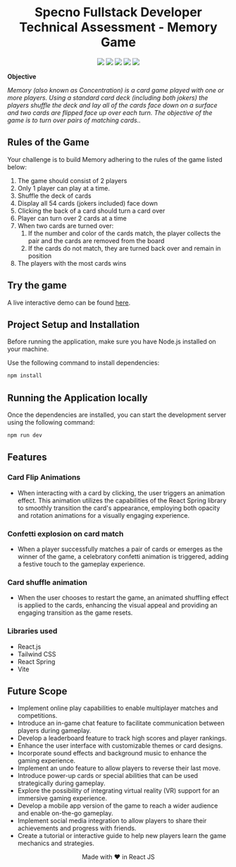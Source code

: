 <h1 align="center">Specno Fullstack Developer Technical Assessment - Memory Game </h1>

<div align="center" >
  <img src="https://img.shields.io/badge/made%20by-Zongo%20Maqutu-blue?style=for-the-badge&labelColor=20232a" />
  <img src="https://img.shields.io/badge/Javascript-20232a?style=for-the-badge&logo=javascript&labelColor=2e2f38" />
  <img src="https://img.shields.io/badge/Tailwind CSS-20232a?style=for-the-badge&logo=tailwindcss&labelColor=162e16" />
  <img src="https://img.shields.io/badge/React JS-20232a?style=for-the-badge&logo=react&labelColor=2e2f38" />
  <img src="https://img.shields.io/badge/Vite-20232a?style=for-the-badge&logo=vite&labelColor=2e2f38" />
</div>

**Objective**

_Memory (also known as Concentration) is a card game played with one or more players. Using a standard card deck (including both jokers) the players shuffle the deck and lay all of the cards face down on a surface and two cards are flipped face up over each turn. The objective of the game is to turn over pairs of matching cards.._

## Rules of the Game

Your challenge is to build Memory adhering to the rules of the game listed below:

1. The game should consist of 2 players
2. Only 1 player can play at a time.
3. Shuffle the deck of cards
4. Display all 54 cards (jokers included) face down
5. Clicking the back of a card should turn a card over
6. Player can turn over 2 cards at a time
7. When two cards are turned over:
    1. If the number and color of the cards match, the player collects the pair and the cards are removed from the board
    2. If the cards do not match, they are turned back over and remain in position
8. The players with the most cards wins

## Try the game

A live interactive demo can be found [here](https://zmaqutu.github.io/specno-memory-game).

## Project Setup and Installation

Before running the application, make sure you have Node.js installed on your machine.

Use the following command to install dependencies:

```bash
npm install
```

## Running the Application locally

Once the dependencies are installed, you can start the development server using the following command:

```bash
npm run dev
```

## Features

### Card Flip Animations

-   When interacting with a card by clicking, the user triggers an animation effect. This animation utilizes the capabilities of the React Spring library to smoothly transition the card's appearance, employing both opacity and rotation animations for a visually engaging experience.

### Confetti explosion on card match

-   When a player successfully matches a pair of cards or emerges as the winner of the game, a celebratory confetti animation is triggered, adding a festive touch to the gameplay experience.

### Card shuffle animation

-   When the user chooses to restart the game, an animated shuffling effect is applied to the cards, enhancing the visual appeal and providing an engaging transition as the game resets.

### Libraries used

-   React.js
-   Tailwind CSS
-   React Spring
-   Vite

## Future Scope

-   Implement online play capabilities to enable multiplayer matches and competitions.
-   Introduce an in-game chat feature to facilitate communication between players during gameplay.
-   Develop a leaderboard feature to track high scores and player rankings.
-   Enhance the user interface with customizable themes or card designs.
-   Incorporate sound effects and background music to enhance the gaming experience.
-   Implement an undo feature to allow players to reverse their last move.
-   Introduce power-up cards or special abilities that can be used strategically during gameplay.
-   Explore the possibility of integrating virtual reality (VR) support for an immersive gaming experience.
-   Develop a mobile app version of the game to reach a wider audience and enable on-the-go gameplay.
-   Implement social media integration to allow players to share their achievements and progress with friends.
-   Create a tutorial or interactive guide to help new players learn the game mechanics and strategies.

<p align="center">Made with ❤️ in React JS</p>
